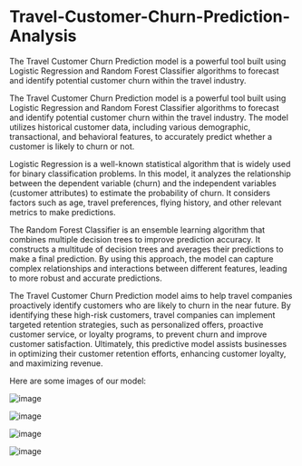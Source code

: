 # Travel-Customer-Churn-Prediction-Analysis
The Travel Customer Churn Prediction model is a powerful tool built using Logistic Regression and Random Forest Classifier algorithms to forecast and identify potential customer churn within the travel industry.

The Travel Customer Churn Prediction model is a powerful tool built using Logistic Regression and Random Forest Classifier algorithms to forecast and identify potential customer churn within the travel industry. The model utilizes historical customer data, including various demographic, transactional, and behavioral features, to accurately predict whether a customer is likely to churn or not.



Logistic Regression is a well-known statistical algorithm that is widely used for binary classification problems. In this model, it analyzes the relationship between the dependent variable (churn) and the independent variables (customer attributes) to estimate the probability of churn. It considers factors such as age, travel preferences, flying history, and other relevant metrics to make predictions.



The Random Forest Classifier is an ensemble learning algorithm that combines multiple decision trees to improve prediction accuracy. It constructs a multitude of decision trees and averages their predictions to make a final prediction. By using this approach, the model can capture complex relationships and interactions between different features, leading to more robust and accurate predictions.



The Travel Customer Churn Prediction model aims to help travel companies proactively identify customers who are likely to churn in the near future. By identifying these high-risk customers, travel companies can implement targeted retention strategies, such as personalized offers, proactive customer service, or loyalty programs, to prevent churn and improve customer satisfaction. Ultimately, this predictive model assists businesses in optimizing their customer retention efforts, enhancing customer loyalty, and maximizing revenue.


Here are some images of our model:

![image](https://github.com/tirtha1/Travel-Customer-Churn-Prediction-Analysis/assets/37182361/bf0562f6-b97a-45a8-b2a2-3c403b421d33)

![image](https://github.com/tirtha1/Travel-Customer-Churn-Prediction-Analysis/assets/37182361/ea9f8fa6-f07b-4b74-85ed-061b0b34c085)

![image](https://github.com/tirtha1/Travel-Customer-Churn-Prediction-Analysis/assets/37182361/77316fba-09c2-40e0-82a5-2f45d2fb1c2f)

![image](https://github.com/tirtha1/Travel-Customer-Churn-Prediction-Analysis/assets/37182361/37c24806-85f6-43f0-9776-6693abf50420)


